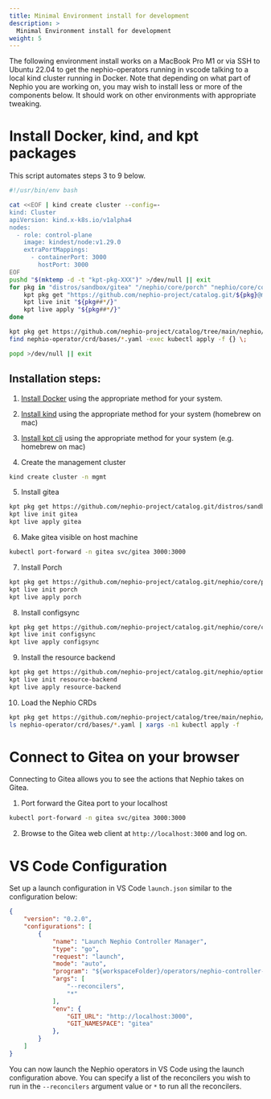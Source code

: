 ```yaml
---
title: Minimal Environment install for development
description: >
  Minimal Environment install for development
weight: 5
---
```


The following environment install works on a MacBook Pro M1 or via SSH to Ubuntu 22.04 to get the nephio-operators running in vscode talking to a local kind cluster running in Docker. Note that depending on what part of Nephio you are working on, you may wish to install less or more of the components below. It should work on other environments with appropriate tweaking.

# Install Docker, kind, and kpt packages

This script automates steps 3 to 9 below.

```sh
#!/usr/bin/env bash

cat <<EOF | kind create cluster --config=-
kind: Cluster
apiVersion: kind.x-k8s.io/v1alpha4
nodes:
  - role: control-plane
    image: kindest/node:v1.29.0
    extraPortMappings:
      - containerPort: 3000
        hostPort: 3000
EOF
pushd "$(mktemp -d -t "kpt-pkg-XXX")" >/dev/null || exit
for pkg in "distros/sandbox/gitea" "/nephio/core/porch" "nephio/core/configsync" "nephio/optional/resource-backend"; do
    kpt pkg get "https://github.com/nephio-project/catalog.git/${pkg}@main" "${pkg##*/}"
    kpt live init "${pkg##*/}"
    kpt live apply "${pkg##*/}"
done

kpt pkg get https://github.com/nephio-project/catalog/tree/main/nephio/core/nephio-operator nephio-operator
find nephio-operator/crd/bases/*.yaml -exec kubectl apply -f {} \;

popd >/dev/null || exit
```

## Installation steps:

1. [Install Docker](https://docs.docker.com/engine/install/) using the appropriate method for your system.

2. [Install kind](https://kind.sigs.k8s.io/docs/user/quick-start/#installation) using the appropriate method for your system (homebrew on mac)

3. [Install kpt cli](https://kpt.dev/installation/kpt-cli) using the appropriate method for your system (e.g. homebrew on mac)

4. Create the management cluster

```sh
kind create cluster -n mgmt
```

5. Install gitea

```sh
kpt pkg get https://github.com/nephio-project/catalog.git/distros/sandbox/gitea@main gitea
kpt live init gitea
kpt live apply gitea
```

6. Make gitea visible on host machine

```sh
kubectl port-forward -n gitea svc/gitea 3000:3000
```

7. Install Porch

```sh
kpt pkg get https://github.com/nephio-project/catalog.git/nephio/core/porch@main porch
kpt live init porch
kpt live apply porch
```

8. Install configsync

```sh
kpt pkg get https://github.com/nephio-project/catalog.git/nephio/core/configsync@main configsync
kpt live init configsync
kpt live apply configsync
```

9. Install the resource backend

```sh
kpt pkg get https://github.com/nephio-project/catalog.git/nephio/optional/resource-backend@main resource-backend
kpt live init resource-backend
kpt live apply resource-backend
```

10. Load the Nephio CRDs

```sh
kpt pkg get https://github.com/nephio-project/catalog/tree/main/nephio/core/nephio-operator nephio-operator
ls nephio-operator/crd/bases/*.yaml | xargs -n1 kubectl apply -f
```

# Connect to Gitea on your browser

Connecting to Gitea allows you to see the actions that Nephio takes on Gitea.

1. Port forward the Gitea port to your localhost

```sh
kubectl port-forward -n gitea svc/gitea 3000:3000
```

2. Browse to the Gitea web client at `http://localhost:3000` and log on.

# VS Code Configuration

Set up a launch configuration in VS Code `launch.json` similar to the configuration below:

```json
{
    "version": "0.2.0",
    "configurations": [
        {
            "name": "Launch Nephio Controller Manager",
            "type": "go",
            "request": "launch",
            "mode": "auto",
            "program": "${workspaceFolder}/operators/nephio-controller-manager",
            "args": [
                "--reconcilers",
                "*"
            ],
            "env": {
				"GIT_URL": "http://localhost:3000",
                "GIT_NAMESPACE": "gitea"
			},
        }
    ]
}
```

You can now launch the Nephio operators in VS Code using the launch configuration above. You can specify a list of the reconcilers you wish to run in the `--reconcilers` argument value or `*` to run all the reconcilers.

